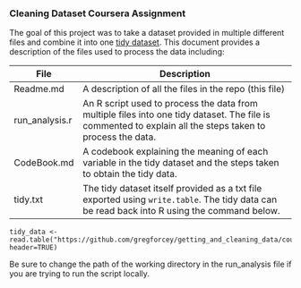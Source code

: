 ### Cleaning Dataset Coursera Assignment

The goal of this project was to take a dataset provided in multiple different files and combine it into one [tidy dataset](http://vita.had.co.nz/papers/tidy-data.pdf). This document provides a description of the files used to process the data including:

File      |  Description
----------|-----------------------------------------------------
Readme.md | A description of all the files in the repo (this file)
run_analysis.r | An R script used to process the data from multiple files into one tidy dataset. The file is commented to explain all the steps taken to process the data.
CodeBook.md | A codebook explaining the meaning of each variable in the tidy dataset and the steps taken to obtain the tidy data.
tidy.txt | The tidy dataset itself provided as a txt file exported using `write.table`. The tidy data can be read back into R using the command below.

```{r}
tidy_data <- read.table("https://github.com/gregforcey/getting_and_cleaning_data/course_project/tidy.txt", header=TRUE)
```
Be sure to change the path of the working directory in the run_analysis file if you are trying to run the script locally. 